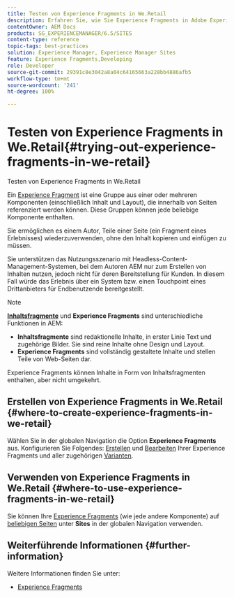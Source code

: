 ```yaml
---
title: Testen von Experience Fragments in We.Retail
description: Erfahren Sie, wie Sie Experience Fragments in Adobe Experience Manager mit We.Retail ausprobieren.
contentOwner: AEM Docs
products: SG_EXPERIENCEMANAGER/6.5/SITES
content-type: reference
topic-tags: best-practices
solution: Experience Manager, Experience Manager Sites
feature: Experience Fragments,Developing
role: Developer
source-git-commit: 29391c8e3042a8a04c64165663a228bb4886afb5
workflow-type: tm+mt
source-wordcount: '241'
ht-degree: 100%

---
```


# Testen von Experience Fragments in We.Retail{#trying-out-experience-fragments-in-we-retail}

Testen von Experience Fragments in We.Retail

Ein [Experience Fragment](/help/sites-authoring/experience-fragments.md) ist eine Gruppe aus einer oder mehreren Komponenten (einschließlich Inhalt und Layout), die innerhalb von Seiten referenziert werden können. Diese Gruppen können jede beliebige Komponente enthalten.

Sie ermöglichen es einem Autor, Teile einer Seite (ein Fragment eines Erlebnisses) wiederzuverwenden, ohne den Inhalt kopieren und einfügen zu müssen.

Sie unterstützen das Nutzungsszenario mit Headless-Content-Management-Systemen, bei dem Autoren AEM nur zum Erstellen von Inhalten nutzen, jedoch nicht für deren Bereitstellung für Kunden. In diesem Fall würde das Erlebnis über ein System bzw. einen Touchpoint eines Drittanbieters für Endbenutzende bereitgestellt.

>[!NOTE]
>
>**[Inhaltsfragmente](/help/sites-developing/we-retail-content-fragments.md)** und **Experience Fragments** sind unterschiedliche Funktionen in AEM:
>
>* **Inhaltsfragmente** sind redaktionelle Inhalte, in erster Linie Text und zugehörige Bilder. Sie sind reine Inhalte ohne Design und Layout.
>* **Experience Fragments** sind vollständig gestaltete Inhalte und stellen Teile von Web-Seiten dar.
>
>Experience Fragments können Inhalte in Form von Inhaltsfragmenten enthalten, aber nicht umgekehrt.

## Erstellen von Experience Fragments in We.Retail {#where-to-create-experience-fragments-in-we-retail}

Wählen Sie in der globalen Navigation die Option **Experience Fragments** aus. Konfigurieren Sie Folgendes: [Erstellen](/help/sites-authoring/experience-fragments.md#creating-an-experience-fragment) und [Bearbeiten](/help/sites-authoring/experience-fragments.md#editing-your-experience-fragment) Ihrer Experience Fragments und aller zugehörigen [Varianten](/help/sites-authoring/experience-fragments.md#creating-an-experience-fragment-variation).

## Verwenden von Experience Fragments in We.Retail {#where-to-use-experience-fragments-in-we-retail}

Sie können Ihre [Experience Fragments](/help/sites-authoring/experience-fragments.md#using-your-experience-fragment) (wie jede andere Komponente) auf [beliebigen Seiten](/help/sites-authoring/editing-content.md) unter **Sites** in der globalen Navigation verwenden.

## Weiterführende Informationen {#further-information}

Weitere Informationen finden Sie unter:

* [Experience Fragments](/help/sites-authoring/experience-fragments.md)
